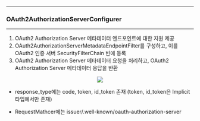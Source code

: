 -----
### OAuth2AuthorizationServerConfigurer
-----
1. OAuth2 Authorization Server 메타데이터 엔드포인트에 대한 지원 제공
2. OAuth2AuthorizationServerMetadataEndpointFilter를 구성하고, 이를 OAuth2 인증 서버 SecurityFilterChain 빈에 등록
3. OAuth2 Authorization Server 메타데이터 요청을 처리하고, OAuth2 Authorization Server 메타데이터 응답을 반환
<div align="center">
<img src="https://github.com/user-attachments/assets/0f863725-dde6-4c1b-bb0b-efab95b660d3">
</div>

  - response_type에는 code, token, id_token 존재 (token, id_token은 Implicit 타입에서만 존재)

  - RequestMathcer에는 issuer/.well-known/oauth-authorization-server

